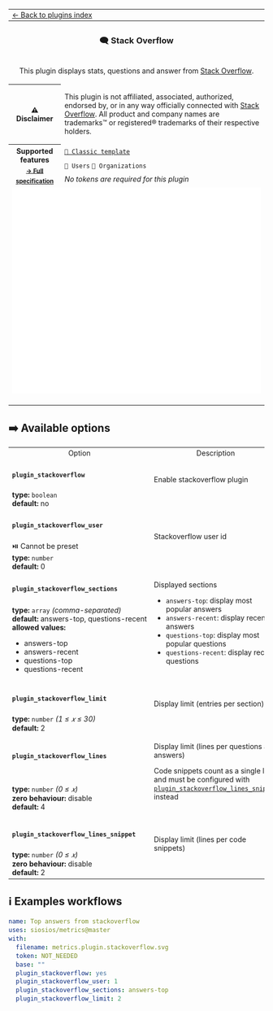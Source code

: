 <!--header-->
<table>
  <tr><td colspan="2"><a href="/README.md#-plugins">← Back to plugins index</a></td></tr>
  <tr><th colspan="2"><h3>🗨️ Stack Overflow</h3></th></tr>
  <tr><td colspan="2" align="center"><p>This plugin displays stats, questions and answer from <a href="https://stackoverflow.com/">Stack Overflow</a>.</p>
</td></tr>
  <tr><th>⚠️ Disclaimer</th><td><p>This plugin is not affiliated, associated, authorized, endorsed by, or in any way officially connected with <a href="https://stackoverflow.com/">Stack Overflow</a>.
All product and company names are trademarks™ or registered® trademarks of their respective holders.</p>
</td></tr>
  <tr>
    <th rowspan="3">Supported features<br><sub><a href="metadata.yml">→ Full specification</a></sub></th>
    <td><a href="/source/templates/classic/README.md"><code>📗 Classic template</code></a></td>
  </tr>
  <tr>
    <td><code>👤 Users</code> <code>👥 Organizations</code></td>
  </tr>
  <tr>
    <td><i>No tokens are required for this plugin</i></td>
  </tr>
  <tr>
    <td colspan="2" align="center">
      <img src="https://github.com/siosios/metrics/blob/examples/metrics.plugin.stackoverflow.svg" alt=""></img>
      <img width="900" height="1" alt="">
    </td>
  </tr>
</table>
<!--/header-->

## ➡️ Available options

<!--options-->
<table>
  <tr>
    <td align="center" nowrap="nowrap">Option</i></td><td align="center" nowrap="nowrap">Description</td>
  </tr>
  <tr>
    <td nowrap="nowrap"><h4><code>plugin_stackoverflow</code></h4></td>
    <td rowspan="2"><p>Enable stackoverflow plugin</p>
<img width="900" height="1" alt=""></td>
  </tr>
  <tr>
    <td nowrap="nowrap"><b>type:</b> <code>boolean</code>
<br>
<b>default:</b> no<br></td>
  </tr>
  <tr>
    <td nowrap="nowrap"><h4><code>plugin_stackoverflow_user</code></h4></td>
    <td rowspan="2"><p>Stackoverflow user id</p>
<img width="900" height="1" alt=""></td>
  </tr>
  <tr>
    <td nowrap="nowrap">⏯️ Cannot be preset<br>
<b>type:</b> <code>number</code>
<br>
<b>default:</b> 0<br></td>
  </tr>
  <tr>
    <td nowrap="nowrap"><h4><code>plugin_stackoverflow_sections</code></h4></td>
    <td rowspan="2"><p>Displayed sections</p>
<ul>
<li><code>answers-top</code>: display most popular answers</li>
<li><code>answers-recent</code>: display recent answers</li>
<li><code>questions-top</code>: display most popular questions</li>
<li><code>questions-recent</code>: display recent questions</li>
</ul>
<img width="900" height="1" alt=""></td>
  </tr>
  <tr>
    <td nowrap="nowrap"><b>type:</b> <code>array</code>
<i>(comma-separated)</i>
<br>
<b>default:</b> answers-top, questions-recent<br>
<b>allowed values:</b><ul><li>answers-top</li><li>answers-recent</li><li>questions-top</li><li>questions-recent</li></ul></td>
  </tr>
  <tr>
    <td nowrap="nowrap"><h4><code>plugin_stackoverflow_limit</code></h4></td>
    <td rowspan="2"><p>Display limit (entries per section)</p>
<img width="900" height="1" alt=""></td>
  </tr>
  <tr>
    <td nowrap="nowrap"><b>type:</b> <code>number</code>
<i>(1 ≤
𝑥
≤ 30)</i>
<br>
<b>default:</b> 2<br></td>
  </tr>
  <tr>
    <td nowrap="nowrap"><h4><code>plugin_stackoverflow_lines</code></h4></td>
    <td rowspan="2"><p>Display limit (lines per questions and answers)</p>
<p>Code snippets count as a single line and must be configured with <a href="/source/plugins/stackoverflow/README.md#plugin_stackoverflow_lines_snippet"><code>plugin_stackoverflow_lines_snippet</code></a> instead</p>
<img width="900" height="1" alt=""></td>
  </tr>
  <tr>
    <td nowrap="nowrap"><b>type:</b> <code>number</code>
<i>(0 ≤
𝑥)</i>
<br>
<b>zero behaviour:</b> disable</br>
<b>default:</b> 4<br></td>
  </tr>
  <tr>
    <td nowrap="nowrap"><h4><code>plugin_stackoverflow_lines_snippet</code></h4></td>
    <td rowspan="2"><p>Display limit (lines per code snippets)</p>
<img width="900" height="1" alt=""></td>
  </tr>
  <tr>
    <td nowrap="nowrap"><b>type:</b> <code>number</code>
<i>(0 ≤
𝑥)</i>
<br>
<b>zero behaviour:</b> disable</br>
<b>default:</b> 2<br></td>
  </tr>
</table>
<!--/options-->

## ℹ️ Examples workflows

<!--examples-->
```yaml
name: Top answers from stackoverflow
uses: siosios/metrics@master
with:
  filename: metrics.plugin.stackoverflow.svg
  token: NOT_NEEDED
  base: ""
  plugin_stackoverflow: yes
  plugin_stackoverflow_user: 1
  plugin_stackoverflow_sections: answers-top
  plugin_stackoverflow_limit: 2

```
<!--/examples-->
